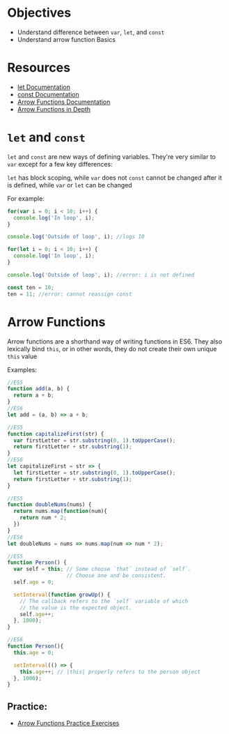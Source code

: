 # Objectives
- Understand difference between `var`, `let`, and `const`
- Understand arrow function Basics

# Resources
- [let Documentation](https://developer.mozilla.org/en-US/docs/Web/JavaScript/Reference/Statements/let)
- [const Documentation](https://developer.mozilla.org/en-US/docs/Web/JavaScript/Reference/Statements/const)
- [Arrow Functions Documentation](https://developer.mozilla.org/en-US/docs/Web/JavaScript/Reference/Functions/Arrow_functions)
- [Arrow Functions in Depth](http://exploringjs.com/es6/ch_arrow-functions.html)

# `let` and `const`
`let` and `const` are new ways of defining variables. They're very similar to `var` except for a few key differences:

`let` has block scoping, while `var` does not
`const` cannot be changed after it is defined, while `var` or `let` can be changed

For example:
```js
for(var i = 0; i < 10; i++) {
  console.log('In loop', i);
}

console.log('Outside of loop', i); //logs 10

for(let i = 0; i < 10; i++) {
  console.log('In loop', i);
}

console.log('Outside of loop', i); //error: i is not defined

const ten = 10;
ten = 11; //error: cannot reassign const
```
# Arrow Functions
Arrow functions are a shorthand way of writing functions in ES6. They also lexically bind `this`, or in other words, they do not create their own unique `this` value

Examples:
```js
//ES5
function add(a, b) {
  return a + b;
}
//ES6
let add = (a, b) => a + b;

//ES5
function capitalizeFirst(str) {
  var firstLetter = str.substring(0, 1).toUpperCase();
  return firstLetter + str.substring(1);
}
//ES6
let capitalizeFirst = str => {
  let firstLetter = str.substring(0, 1).toUpperCase();
  return firstLetter + str.substring(1);
}

//ES5
function doubleNums(nums) {
  return nums.map(function(num){
    return num * 2;
  })
}
//ES6
let doubleNums = nums => nums.map(num => num * 2);

//ES5
function Person() {
  var self = this; // Some choose `that` instead of `self`.
                   // Choose one and be consistent.
  self.age = 0;

  setInterval(function growUp() {
    // The callback refers to the `self` variable of which
    // the value is the expected object.
    self.age++;
  }, 1000);
}

//ES6
function Person(){
  this.age = 0;

  setInterval(() => {
    this.age++; // |this| properly refers to the person object
  }, 1000);
}
```
## Practice:
- [Arrow Functions Practice Exercises](arrow-functions-practice-exercises.md)
